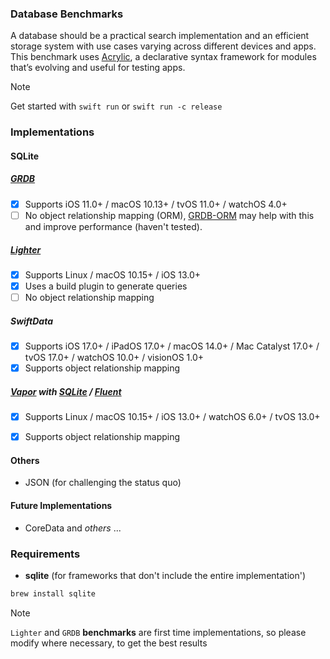 ### Database Benchmarks
A database should be a practical search implementation and an efficient storage system with use cases varying across different devices and apps. 
This benchmark uses [Acrylic](https://github.com/acrlc/acrylic), a declarative syntax framework for modules that’s evolving and useful for testing apps.

> [!NOTE]
> Get started with `swift run` or `swift run -c release`

### Implementations
#### SQLite
##### [GRDB](https://github.com/entangleduser/GRDB.swift)
- [x] Supports iOS 11.0+ / macOS 10.13+ / tvOS 11.0+ / watchOS 4.0+
- [ ] No object relationship mapping (ORM), [GRDB-ORM](https://github.com/Jasperav/GRDB-ORM) may help with this and improve performance (haven't tested).

##### [Lighter](https://github.com/Lighter-swift/Lighter) 
- [x] Supports Linux / macOS 10.15+ / iOS 13.0+
- [x] Uses a build plugin to generate queries
- [ ] No object relationship mapping

##### SwiftData
- [x] Supports iOS 17.0+ / iPadOS 17.0+ / macOS 14.0+ / Mac Catalyst 17.0+ / tvOS 17.0+ / watchOS 10.0+ / visionOS 1.0+
- [x] Supports object relationship mapping

##### [Vapor](https://github.com/vapor/Vapor) with [SQLite](https://github.com/vapor/fluent-sqlite-driver) / [Fluent](https://github.com/vapor/Fluent)
- [x] Supports Linux / macOS 10.15+ / iOS 13.0+ / watchOS 6.0+ / tvOS 13.0+
- [x] Supports object relationship mapping


#### Others
- JSON (for challenging the status quo)

#### Future Implementations
- CoreData and *others* ...

### Requirements
- **sqlite** (for frameworks that don't include the entire implementation')
```sh
brew install sqlite
```

> [!NOTE]
> `Lighter` and `GRDB` **benchmarks** are first time implementations, so please modify where necessary, to get the best results
